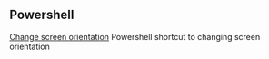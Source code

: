 
## Powershell

[Change screen orientation](/ChangeScreenOrientation) Powershell shortcut to changing screen orientation
